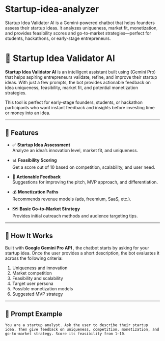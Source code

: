 # Startup-idea-analyzer
Startup Idea Validator AI is a Gemini-powered chatbot that helps founders assess their startup ideas. It analyzes uniqueness, market fit, monetization, and provides feasibility scores and go-to-market strategies—perfect for students, hackathons, or early-stage entrepreneurs.
# 🚀 Startup Idea Validator AI

**Startup Idea Validator AI** is an intelligent assistant built using (Gemini Pro) that helps aspiring entrepreneurs validate, refine, and improve their startup ideas. With just a few prompts, the bot provides actionable feedback on idea uniqueness, feasibility, market fit, and potential monetization strategies.

This tool is perfect for early-stage founders, students, or hackathon participants who want instant feedback and insights before investing time or money into an idea.

---

## 🌟 Features

- ✅ **Startup Idea Assessment**  
  Analyze an idea’s innovation level, market fit, and uniqueness.

- 📊 **Feasibility Scoring**  
  Get a score out of 10 based on competition, scalability, and user need.

- 🧠 **Actionable Feedback**  
  Suggestions for improving the pitch, MVP approach, and differentiation.

- 💰 **Monetization Paths**  
  Recommends revenue models (ads, freemium, SaaS, etc.).

- 🗺️ **Basic Go-to-Market Strategy**  
  Provides initial outreach methods and audience targeting tips.

---

## 💬 How It Works

Built with **Google Gemini Pro API** , the chatbot starts by asking for your startup idea. Once the user provides a short description, the bot evaluates it across the following criteria:

1. Uniqueness and innovation
2. Market competition
3. Feasibility and scalability
4. Target user persona
5. Possible monetization models
6. Suggested MVP strategy

---

## 🧠 Prompt Example 

```text
You are a startup analyst. Ask the user to describe their startup idea. Then give feedback on uniqueness, competition, monetization, and go-to-market strategy. Score its feasibility from 1–10.
